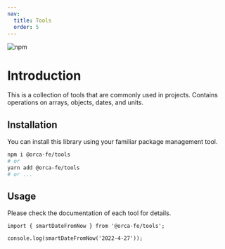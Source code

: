 ```yaml
---
nav:
  title: Tools
  order: 5
---
```


![npm](https://img.shields.io/npm/v/@orca-fe/tools.svg)

# Introduction

This is a collection of tools that are commonly used in projects. Contains operations on arrays, objects, dates, and units.

## Installation

You can install this library using your familiar package management tool.

```bash
npm i @orca-fe/tools
# or
yarn add @orca-fe/tools
# or ...
```

## Usage

Please check the documentation of each tool for details.

```tsx | pure
import { smartDateFromNow } from '@orca-fe/tools';

console.log(smartDateFromNow('2022-4-27'));
```
